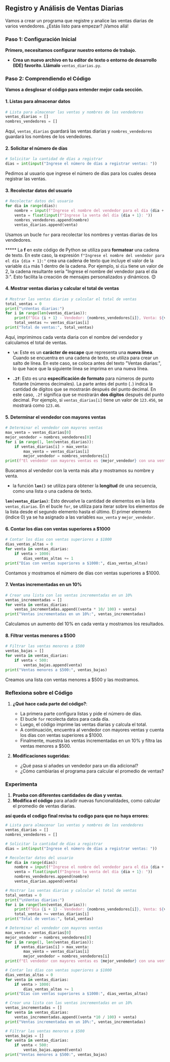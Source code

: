## Registro y Análisis de Ventas Diarias

Vamos a crear un programa que registre y analice las ventas diarias de varios vendedores. ¿Estás listo para empezar? ¡Vamos allá!

### Paso 1: Configuración Inicial

**Primero, necesitamos configurar nuestro entorno de trabajo.**

* **Crea un nuevo archivo en tu editor de texto o entorno de desarrollo (IDE) favorito. Llámalo** `ventas_diarias.py`.


### Paso 2: Comprendiendo el Código

**Vamos a desglosar el código para entender mejor cada sección.**

#### 1. **Listas para almacenar datos**

```python
# Lista para almacenar las ventas y nombres de los vendedores
ventas_diarias = []
nombres_vendedores = []
```
Aquí, `ventas_diarias` guardará las ventas diarias y `nombres_vendedores` guardará los nombres de los vendedores.

#### 2. **Solicitar el número de días**

```python
# Solicitar la cantidad de días a registrar
dias = int(input("Ingrese el número de días a registrar ventas: "))
```
Pedimos al usuario que ingrese el número de días para los cuales desea registrar las ventas.

#### 3. **Recolectar datos del usuario**

```python
# Recolectar datos del usuario
for dia in range(dias):
    nombre = input(f"Ingrese el nombre del vendedor para el día {dia + 1}: ")
    venta = float(input(f"Ingrese la venta del día {dia + 1}: "))
    nombres_vendedores.append(nombre)
    ventas_diarias.append(venta)
```
Usamos un bucle `for` para recolectar los nombres y ventas diarias de los vendedores.

***** La **f** en este código de Python se utiliza para **formatear** una cadena de texto. En este caso, la expresión `f"Ingrese el nombre del vendedor para el día {dia + 1}:"` crea una cadena de texto que incluye el valor de la variable `dia` más 1 dentro de la cadena. Por ejemplo, si `dia` tiene un valor de 2, la cadena resultante sería "Ingrese el nombre del vendedor para el día 3:". Esto facilita la creación de mensajes personalizados y dinámicos. 😊

#### 4. **Mostrar ventas diarias y calcular el total de ventas**

```python
# Mostrar las ventas diarias y calcular el total de ventas
total_ventas = 0
print("\nVentas diarias:")
for i in range(len(ventas_diarias)):
    print(f"Día {i + 1} - Vendedor: {nombres_vendedores[i]}, Venta: ${ventas_diarias[i]:.2f}")
    total_ventas += ventas_diarias[i]
print("Total de ventas:", total_ventas)
```
Aquí, imprimimos cada venta diaria con el nombre del vendedor y calculamos el total de ventas.


* **`\n`**: Este es un **carácter de escape** que representa una **nueva línea**. Cuando se encuentra en una cadena de texto, se utiliza para crear un salto de línea. En este caso, se coloca antes del texto "Ventas diarias:", lo que hace que la siguiente línea se imprima en una nueva línea.

* **`.2f`**: Esto es una **especificación de formato** para números de punto flotante (números decimales). La parte antes del punto (`.`) indica la cantidad de dígitos que se mostrarán después del punto decimal. En este caso, `.2f` significa que se mostrarán **dos dígitos** después del punto decimal. Por ejemplo, si `ventas_diarias[i]` tiene un valor de `123.456`, se mostrará como `123.46`.


#### 5. **Determinar el vendedor con mayores ventas**

```python
# Determinar el vendedor con mayores ventas
max_venta = ventas_diarias[0]
mejor_vendedor = nombres_vendedores[0]
for i in range(1, len(ventas_diarias)):
    if ventas_diarias[i] > max_venta:
        max_venta = ventas_diarias[i]
        mejor_vendedor = nombres_vendedores[i]
print(f"El vendedor con mayores ventas es {mejor_vendedor} con una venta de ${max_venta:.2f}")
```
Buscamos al vendedor con la venta más alta y mostramos su nombre y venta.

* la función **`len()`** se utiliza para obtener la **longitud** de una secuencia, como una lista o una cadena de texto.

 **`len(ventas_diarias)`**: Esto devuelve la cantidad de elementos en la lista `ventas_diarias`. En el bucle `for`, se utiliza para iterar sobre los elementos de la lista desde el segundo elemento hasta el último. El primer elemento (índice 0) ya se ha asignado a las variables `max_venta` y `mejor_vendedor`.


#### 6. **Contar los días con ventas superiores a $1000**

```python
# Contar los días con ventas superiores a $1000
dias_ventas_altas = 0
for venta in ventas_diarias:
    if venta > 1000:
        dias_ventas_altas += 1
print("Días con ventas superiores a $1000:", dias_ventas_altas)
```
Contamos y mostramos el número de días con ventas superiores a $1000.

#### 7. **Ventas incrementadas en un 10%**

```python
# Crear una lista con las ventas incrementadas en un 10%
ventas_incrementadas = []
for venta in ventas_diarias:
    ventas_incrementadas.append((venta * 10/ 100) + venta)
print("Ventas incrementadas en un 10%:", ventas_incrementadas)
```
Calculamos un aumento del 10% en cada venta y mostramos los resultados.

#### 8. **Filtrar ventas menores a $500**

```python
# Filtrar las ventas menores a $500
ventas_bajas = []
for venta in ventas_diarias:
    if venta < 500:
        ventas_bajas.append(venta)
print("Ventas menores a $500:", ventas_bajas)
```
Creamos una lista con ventas menores a $500 y las mostramos.


### Reflexiona sobre el Código

1. **¿Qué hace cada parte del código?**:
    - La primera parte configura listas y pide el número de días.
    - El bucle `for` recolecta datos para cada día.
    - Luego, el código imprime las ventas diarias y calcula el total.
    - A continuación, encuentra al vendedor con mayores ventas y cuenta los días con ventas superiores a $1000.
    - Finalmente, muestra las ventas incrementadas en un 10% y filtra las ventas menores a $500.

2. **Modificaciones sugeridas**:
    - ¿Qué pasa si añades un vendedor para un día adicional? 
    - ¿Cómo cambiarías el programa para calcular el promedio de ventas?

### Experimenta

1. **Prueba con diferentes cantidades de días y ventas**.
2. **Modifica el código** para añadir nuevas funcionalidades, como calcular el promedio de ventas diarias.


**así queda el codigo final revisa tu codigo para que no haya errores**:

```python
# Lista para almacenar las ventas y nombres de los vendedores
ventas_diarias = []
nombres_vendedores = []

# Solicitar la cantidad de días a registrar
dias = int(input("Ingrese el número de días a registrar ventas: "))

# Recolectar datos del usuario
for dia in range(dias):
    nombre = input(f"Ingrese el nombre del vendedor para el día {dia + 1}: ")
    venta = float(input(f"Ingrese la venta del día {dia + 1}: "))
    nombres_vendedores.append(nombre)
    ventas_diarias.append(venta)

# Mostrar las ventas diarias y calcular el total de ventas
total_ventas = 0
print("\nVentas diarias:")
for i in range(len(ventas_diarias)):
    print(f"Día {i + 1} - Vendedor: {nombres_vendedores[i]}, Venta: ${ventas_diarias[i]:.2f}")
    total_ventas += ventas_diarias[i]
print("Total de ventas:", total_ventas)

# Determinar el vendedor con mayores ventas
max_venta = ventas_diarias[0]
mejor_vendedor = nombres_vendedores[0]
for i in range(1, len(ventas_diarias)):
    if ventas_diarias[i] > max_venta:
        max_venta = ventas_diarias[i]
        mejor_vendedor = nombres_vendedores[i]
print(f"El vendedor con mayores ventas es {mejor_vendedor} con una venta de ${max_venta:.2f}")

# Contar los días con ventas superiores a $1000
dias_ventas_altas = 0
for venta in ventas_diarias:
    if venta > 1000:
        dias_ventas_altas += 1
print("Días con ventas superiores a $1000:", dias_ventas_altas)

# Crear una lista con las ventas incrementadas en un 10%
ventas_incrementadas = []
for venta in ventas_diarias:
    ventas_incrementadas.append((venta *10 / 100) + venta)
print("Ventas incrementadas en un 10%:", ventas_incrementadas)

# Filtrar las ventas menores a $500
ventas_bajas = []
for venta in ventas_diarias:
    if venta < 500:
        ventas_bajas.append(venta)
print("Ventas menores a $500:", ventas_bajas)
```
